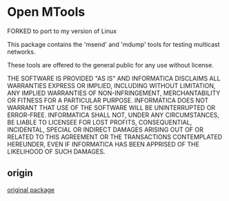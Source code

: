 # Open MTools

FORKED to port to my version of Linux

This package contains the 'msend' and 'mdump' tools for testing
multicast networks.  

These tools are offered to the general public for any use without license.

  THE SOFTWARE IS PROVIDED "AS IS" AND INFORMATICA DISCLAIMS ALL WARRANTIES
  EXPRESS OR IMPLIED, INCLUDING WITHOUT LIMITATION, ANY IMPLIED WARRANTIES OF
  NON-INFRINGEMENT, MERCHANTABILITY OR FITNESS FOR A PARTICULAR
  PURPOSE.  INFORMATICA DOES NOT WARRANT THAT USE OF THE SOFTWARE WILL BE
  UNINTERRUPTED OR ERROR-FREE.  INFORMATICA SHALL NOT, UNDER ANY CIRCUMSTANCES,
  BE LIABLE TO LICENSEE FOR LOST PROFITS, CONSEQUENTIAL, INCIDENTAL, SPECIAL OR
  INDIRECT DAMAGES ARISING OUT OF OR RELATED TO THIS AGREEMENT OR THE
  TRANSACTIONS CONTEMPLATED HEREUNDER, EVEN IF INFORMATICA HAS BEEN APPRISED OF
  THE LIKELIHOOD OF SUCH DAMAGES.

## origin

[original package](https://community.informatica.com/solutions/1470)
